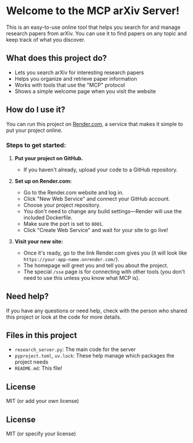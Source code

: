 # Welcome to the MCP arXiv Server!

This is an easy-to-use online tool that helps you search for and manage research papers from arXiv. You can use it to find papers on any topic and keep track of what you discover.

## What does this project do?
- Lets you search arXiv for interesting research papers
- Helps you organize and retrieve paper information
- Works with tools that use the "MCP" protocol
- Shows a simple welcome page when you visit the website

## How do I use it?
You can run this project on [Render.com](https://render.com/), a service that makes it simple to put your project online.

### Steps to get started:
1. **Put your project on GitHub.**
   - If you haven't already, upload your code to a GitHub repository.

2. **Set up on Render.com:**
   - Go to the Render.com website and log in.
   - Click "New Web Service" and connect your GitHub account.
   - Choose your project repository.
   - You don't need to change any build settings—Render will use the included Dockerfile.
   - Make sure the port is set to `8001`.
   - Click "Create Web Service" and wait for your site to go live!

3. **Visit your new site:**
   - Once it's ready, go to the link Render.com gives you (it will look like `https://your-app-name.onrender.com/`).
   - The homepage will greet you and tell you about the project.
   - The special `/sse` page is for connecting with other tools (you don't need to use this unless you know what MCP is).

## Need help?
If you have any questions or need help, check with the person who shared this project or look at the code for more details.

## Files in this project
- `research_server.py`: The main code for the server
- `pyproject.toml`, `uv.lock`: These help manage which packages the project needs
- `README.md`: This file!

## License
MIT (or add your own license)
## License
MIT (or specify your license)
